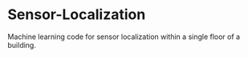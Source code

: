 # Sensor-Localization
Machine learning code for sensor localization within a single floor of a building.
